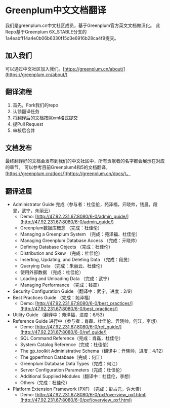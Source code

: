 # Greenplum中文文档翻译
我们是greenplum.cn中文社区成员，基于Greenplum官方英文文档做汉化。
此Repo基于Greenplum 6X_STABLE分支的1a4eabff14a4e0b06b6330f15d3e6916b28ca4f9提交。
## 加入我们
可以通过中文社区加入我们。[https://greenplum.cn/about/](https://greenplum.cn/about/)
## 翻译流程

 1. 首先，Fork我们的repo
 2. 认领翻译任务
 3. 将翻译后的文档按照xml格式提交
 4. 提Pull Request
 5. 审核后合并

## 文档发布
最终翻译好的文档会发布到我们的中文社区中，所有贡献者的名字都会展示在对应的章节。
可以参考目前Greenplum4和5的文档翻译，[https://greenplum.cn/docs/](https://greenplum.cn/docs/)。

## 翻译进展
- Administrator Guide 完成（参与者：杜佳伦，苑泽福，亓晓帅，钱晨，段旻，武宁，朱丽云）
    - Demo: [http://47.92.231.67:8080/6-0/admin_guide/](http://47.92.231.67:8080/6-0/admin_guide/)
    - Greenplum数据库概念 （完成：杜佳伦）
    - Managing a Greenplum System （完成：苑泽福、杜佳伦）
    - Managing Greenplum Database Access （完成：亓晓帅）
    - Defining Database Objects （完成：杜佳伦）
    - Distribution and Skew （完成：杜佳伦）
    - Inserting, Updating, and Deleting Data （完成：段旻）
    - Querying Data （完成：朱丽云、杜佳伦）
    - 使用外部数据 （完成：杜佳伦）
    - Loading and Unloading Data （完成：武宁）
    - Managing Performance （完成：钱晨）
- Security Configuration Guide （翻译中：武宁，进度：2/9）
- Best Practices Guide （完成：苑泽福）
    - Demo: [http://47.92.231.67:8080/6-0/best_practices/](http://47.92.231.67:8080/6-0/best_practices/)
- Utility Guide （翻译中：苑泽福，进度：6/53）
- Reference Guide 进行中（参与者：肖磊、杜佳伦、亓晓帅，何江，李想）
    - Demo: [http://47.92.231.67:8080/6-0/ref_guide/](http://47.92.231.67:8080/6-0/ref_guide/)
    - SQL Command Reference（完成：肖磊，杜佳伦）
    - System Catalog Reference（完成：杜佳伦）
    - The gp_toolkit Administrative Schema（翻译中：亓晓帅，进度：4/12）
    - The gpperfmon Database（完成：何江）
    - Greenplum Database Data Types（完成：何江）
    - Server Configuration Parameters（完成：杜佳伦）
    - Additional Supplied Modules（翻译中：杜佳伦，李想）
    - Others（完成：杜佳伦）
- Platform Extension Framework (PXF) （完成：彭占元，许大贵）
    - Demo: [http://47.92.231.67:8080/6-0/pxf/overview_pxf.html](http://47.92.231.67:8080/6-0/pxf/overview_pxf.html)
